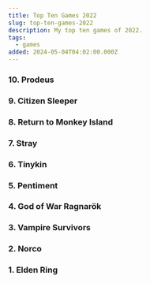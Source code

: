 ```yaml
---
title: Top Ten Games 2022
slug: top-ten-games-2022
description: My top ten games of 2022.
tags:
  - games
added: 2024-05-04T04:02:00.000Z
---
```


### 10. Prodeus

### 9. Citizen Sleeper

### 8. Return to Monkey Island

### 7. Stray

### 6. Tinykin

### 5. Pentiment

### 4. God of War Ragnarök

### 3. Vampire Survivors

### 2. Norco

### 1. Elden Ring
